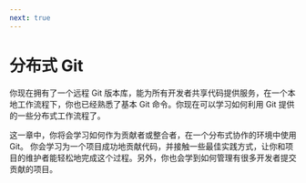 ```yaml
---
next: true
---
```


# 分布式 Git
<p>
你现在拥有了一个远程 Git 版本库，能为所有开发者共享代码提供服务，在一个本地工作流程下，你也已经熟悉了基本 Git 命令。你现在可以学习如何利用 Git 提供的一些分布式工作流程了。</p>
<p>这一章中，你将会学习如何作为贡献者或整合者，在一个分布式协作的环境中使用 Git。
你会学习为一个项目成功地贡献代码，并接触一些最佳实践方式，让你和项目的维护者能轻松地完成这个过程。另外，你也会学到如何管理有很多开发者提交贡献的项目。</p>